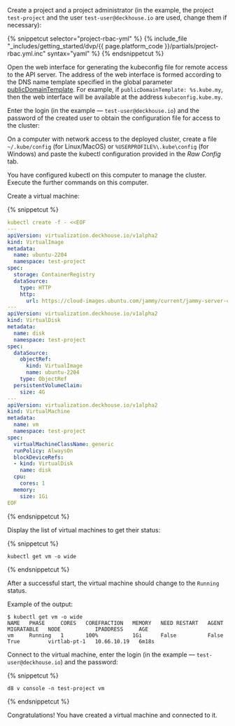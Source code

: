 <script type="text/javascript" src='{% javascript_asset_tag getting-started %}[_assets/js/getting-started.js]{% endjavascript_asset_tag %}'></script>
<script type="text/javascript" src='{% javascript_asset_tag getting-started-access %}[_assets/js/getting-started-access.js]{% endjavascript_asset_tag %}'></script>
<script type="text/javascript" src='{% javascript_asset_tag bcrypt %}[_assets/js/bcrypt.js]{% endjavascript_asset_tag %}'></script>

Create a project and a project administrator (in the example, the project `test-project` and the user `test-user@deckhouse.io` are used, change them if necessary):

{% snippetcut selector="project-rbac-yml" %}
{% include_file "_includes/getting_started/dvp/{{ page.platform_code }}/partials/project-rbac.yml.inc" syntax="yaml" %}
{% endsnippetcut %}

Open the web interface for generating the kubeconfig file for remote access to the API server. The address of the web interface is formed according to the DNS name template specified in the global parameter [publicDomainTemplate](/products/virtualization-platform/reference/mc.html#parameters-modules-publicdomaintemplate). For example, if `publicDomainTemplate: %s.kube.my`, then the web interface will be available at the address `kubeconfig.kube.my`.
 
Enter the login (in the example — `test-user@deckhouse.io`) and the password of the created user to obtain the configuration file for access to the cluster:

On a computer with network access to the deployed cluster, create a file `~/.kube/config` (for Linux/MacOS) or `%USERPROFILE%\.kube\config` (for Windows) and paste the kubectl configuration provided in the *Raw Config* tab.

You have configured kubectl on this computer to manage the cluster. Execute the further commands on this computer.

Create a virtual machine:

{% snippetcut %}
```yaml
kubectl create -f - <<EOF
---
apiVersion: virtualization.deckhouse.io/v1alpha2
kind: VirtualImage
metadata:
  name: ubuntu-2204
  namespace: test-project
spec:
  storage: ContainerRegistry
  dataSource:
    type: HTTP
    http:
      url: https://cloud-images.ubuntu.com/jammy/current/jammy-server-cloudimg-amd64.img
---
apiVersion: virtualization.deckhouse.io/v1alpha2
kind: VirtualDisk
metadata:
  name: disk
  namespace: test-project
spec:
  dataSource:
    objectRef:
      kind: VirtualImage
      name: ubuntu-2204
    type: ObjectRef
  persistentVolumeClaim:
    size: 4G
---
apiVersion: virtualization.deckhouse.io/v1alpha2
kind: VirtualMachine
metadata:
  name: vm
  namespace: test-project
spec:
  virtualMachineClassName: generic
  runPolicy: AlwaysOn
  blockDeviceRefs:
  - kind: VirtualDisk
    name: disk
  cpu:
    cores: 1
  memory:
    size: 1Gi
EOF
```
{% endsnippetcut %}

Display the list of virtual machines to get their status:

{% snippetcut %}
```shell
kubectl get vm -o wide
```
{% endsnippetcut %}

After a successful start, the virtual machine should change to the `Running` status.

Example of the output:

```console
$ kubectl get vm -o wide
NAME   PHASE     CORES   COREFRACTION   MEMORY   NEED RESTART   AGENT   MIGRATABLE   NODE           IPADDRESS     AGE
vm     Running   1       100%           1Gi      False          False   True         virtlab-pt-1   10.66.10.19   6m18s
```

Connect to the virtual machine, enter the login (in the example — `test-user@deckhouse.io`) and the password:

{% snippetcut %}
```shell
d8 v console -n test-project vm
```
{% endsnippetcut %}

Congratulations! You have created a virtual machine and connected to it.

<script type="text/javascript">
$(document).ready(function () {
    generate_password(true);
    update_parameter('dhctl-user-password-hash', 'password', '<GENERATED_PASSWORD_HASH>', null, null);
    update_parameter('dhctl-user-password-hash', null, '<GENERATED_PASSWORD_HASH>', null, '[project-rbac-yml]');
    update_parameter('dhctl-user-password', null, '<GENERATED_PASSWORD>', null, '[project-rbac-yml]');
    update_parameter('dhctl-user-password', null, '<GENERATED_PASSWORD>', null, 'code span.c1');
    update_domain_parameters();
    config_highlight();
});

</script>
